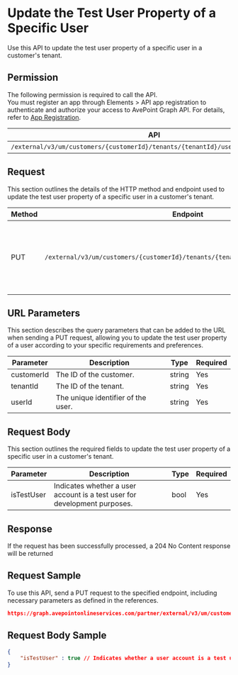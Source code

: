 # Update the Test User Property of a Specific User

Use this API to update the test user property of a specific user in a customer's tenant. 

## Permission

The following permission is required to call the API.  
You must register an app through Elements > API app registration to authenticate and authorize your access to AvePoint Graph API. For details, refer to [App Registration](https://cdn.avepoint.com/assets/apelements-webhelp/avepoint-elements-for-partners/index.htm#!Documents/appregistration.htm).

| API | Permission  |
|-----------|--------|
| `/external/v3/um/customers/{customerId}/tenants/{tenantId}/users/{userId}/istest`|elements.um.user.readwrite.all|  

## Request

This section outlines the details of the HTTP method and endpoint used to update the test user property of
a specific user in a customer's tenant.

| Method | Endpoint | Description |
|-----------|--------|------------|
| PUT | `/external/v3/um/customers/{customerId}/tenants/{tenantId}/users/{userId}/istest` | Updates the test user property of a specific user in a customer's tenant.|

## URL Parameters

This section describes the query parameters that can be added to the URL when sending a PUT request, allowing you to update the test user property of a user according to your specific requirements and preferences.

| Parameter | Description | Type | Required |
| --- | --- | --- |---|
| customerId | The ID of the customer. | string | Yes |
| tenantId | The ID of the tenant. | string | Yes |
| userId | The unique identifier of the user. | string | Yes |

## Request Body

This section outlines the required fields to update the test user property of a specific user in a customer's tenant.

| Parameter | Description | Type | Required
| --- | --- | --- | ---
| isTestUser | Indicates whether a user account is a test user for development purposes. | bool | Yes |

## Response

If the request has been successfully processed, a 204 No Content response will be returned

## Request Sample

To use this API, send a PUT request to the specified endpoint, including necessary parameters as defined in the references. 

```json
https://graph.avepointonlineservices.com/partner/external/v3/um/customers/966f35cc-****-****-****-25cdbcf82a07/tenants/0c7715b3-****-****-****-f3634dcfacec/users/7c18fd6f-****-****-****-5725fa9edc3f/istest
```
## Request Body Sample

```json
{
    "isTestUser" : true // Indicates whether a user account is a test user for development purposes
}
```